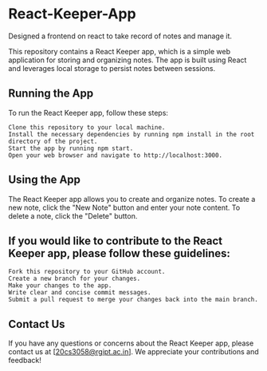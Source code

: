 # React-Keeper-App
Designed a frontend on react to take record of notes and manage it.

This repository contains a React Keeper app, which is a simple web application for storing and organizing notes. The app is built using React and leverages local storage to persist notes between sessions.
## Running the App

To run the React Keeper app, follow these steps:

    Clone this repository to your local machine.
    Install the necessary dependencies by running npm install in the root directory of the project.
    Start the app by running npm start.
    Open your web browser and navigate to http://localhost:3000.

## Using the App

The React Keeper app allows you to create and organize notes. To create a new note, click the "New Note" button and enter your note content. To delete a note, click the "Delete" button.


## If you would like to contribute to the React Keeper app, please follow these guidelines:

    Fork this repository to your GitHub account.
    Create a new branch for your changes.
    Make your changes to the app.
    Write clear and concise commit messages.
    Submit a pull request to merge your changes back into the main branch.

## Contact Us

If you have any questions or concerns about the React Keeper app, please contact us at [20cs3058@rgipt.ac.in]. We appreciate your contributions and feedback!
